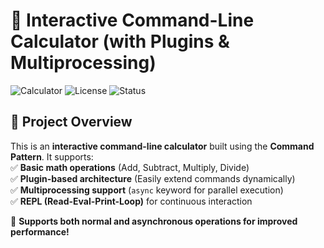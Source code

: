 # 📌 **Interactive Command-Line Calculator (with Plugins & Multiprocessing)**  

![Calculator](https://img.shields.io/badge/Python-3.10+-blue) ![License](https://img.shields.io/badge/License-MIT-green) ![Status](https://img.shields.io/badge/Status-Completed-brightgreen)  

## 🎯 **Project Overview**  
This is an **interactive command-line calculator** built using the **Command Pattern**. It supports:  
✅ **Basic math operations** (Add, Subtract, Multiply, Divide)  
✅ **Plugin-based architecture** (Easily extend commands dynamically)  
✅ **Multiprocessing support** (`async` keyword for parallel execution)  
✅ **REPL (Read-Eval-Print-Loop)** for continuous interaction  

🚀 **Supports both normal and asynchronous operations for improved performance!**  

